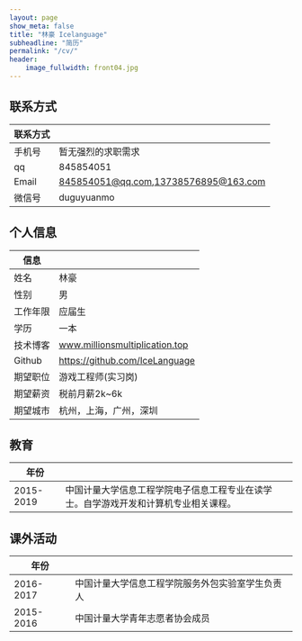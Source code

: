 ```yaml
---
layout: page
show_meta: false
title: "林豪 Icelanguage"
subheadline: "简历"
permalink: "/cv/"
header:
    image_fullwidth: front04.jpg
---
```


## 联系方式

|联系方式|      |
| ---- | ---- |
 手机号|暂无强烈的求职需求
   qq  | 845854051
 Email | 845854051@qq.com,13738576895@163.com
 微信号| duguyuanmo



## 个人信息

| 信息    |      |
| ----    | ---- |
|姓名     | 林豪 |
|性别     |男 |
|工作年限 |应届生 |
|学历     |一本 |
| 技术博客 |www.millionsmultiplication.top |
|Github   |https://github.com/IceLanguage |
|期望职位 |游戏工程师(实习岗) |
|期望薪资 |税前月薪2k~6k |
| 期望城市 |杭州，上海，广州，深圳 |

## 教育

| 年份 |      |
| ---- | ---- |
2015-2019 | 中国计量大学信息工程学院电子信息工程专业在读学士。自学游戏开发和计算机专业相关课程。



## 课外活动

| 年份 |      |
| ---- | ---- |
2016-2017 | 中国计量大学信息工程学院服务外包实验室学生负责人
2015-2016 | 中国计量大学青年志愿者协会成员

